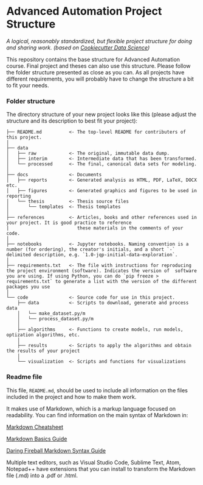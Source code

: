 # Advanced Automation Project Structure

*A logical, reasonably standardized, but flexible project structure for doing and sharing work. (based on [Cookiecutter Data Science](https://www.markdownguide.org/basic-syntax/))*

This repository contains the base structure for Advanced Automation course. Final project and theses can also use this structure. Please follow the folder structure presented as close as you can. As all projects have different requirements, you will probably have to change the structure a bit to fit your needs.

### Folder structure

The directory structure of your new project looks like this (please adjust the structure and its description to best fit your project): 

```
├── README.md          <- The top-level README for contributers of this project.
│
├── data
│   ├── raw            <- The original, immutable data dump.
│   ├── interim        <- Intermediate data that has been transformed.
│   └── processed      <- The final, canonical data sets for modeling.
│
├── docs               <- Documents
│   ├── reports        <- Generated analysis as HTML, PDF, LaTeX, DOCX etc.
│   ├── figures        <- Generated graphics and figures to be used in reporting
│   └── thesis         <- Thesis source files
│       └── templates  <- Thesis templates
│
├── references         <- Articles, books and other references used in your project. It is good practice to reference 
|                         these materials in the comments of your code.
│
├── notebooks          <- Jupyter notebooks. Naming convention is a number (for ordering), the creator's initials, and a short `-` delimited description, e.g. `1.0-jqp-initial-data-exploration`.
│
├── requirements.txt   <- The file with instructions for reproducing the project environment (software). Indicates the version of  software you are using. If using Python, you can do `pip freeze > requirements.txt` to generate a list with the version of the different packages you use
│
└── code               <- Source code for use in this project.
    ├── data           <- Scripts to download, generate and process data
    │   └── make_dataset.py/m
    │   └── process_dataset.py/m
    │
    ├── algorithms     <- Functions to create models, run models, optization algorithms, etc.
    │
    ├── results        <- Scripts to apply the algorithms and obtain the results of your project
    │
    └── visualization  <- Scripts and functions for visualizations

```


### Readme file

This file, `README.md`, should be used to include all information on the files included in the project and how to make them work.

It makes use of Markdown, which is a markup language focused on readability. You can find information on the main syntax of Markdown in:

[Markdown Cheatsheet](https://github.com/adam-p/markdown-here/wiki/Markdown-Cheatsheet)

[Markdown Basics Guide](https://markdown-guide.readthedocs.io/en/latest/basics.html)

[Daring Fireball Markdown Syntax Guide](https://daringfireball.net/projects/markdown/syntax)

Multiple text editors, such as Visual Studio Code, Sublime Text, Atom, Notepad++ have extensions that you can install to transform the Markdown file (.md) into a .pdf or .html.
